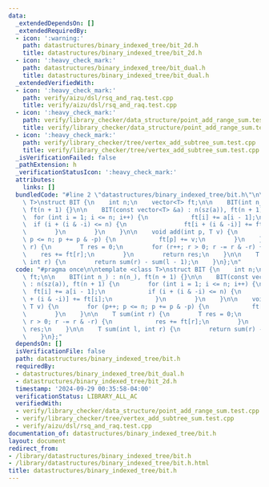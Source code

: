 ```yaml
---
data:
  _extendedDependsOn: []
  _extendedRequiredBy:
  - icon: ':warning:'
    path: datastructures/binary_indexed_tree/bit_2d.h
    title: datastructures/binary_indexed_tree/bit_2d.h
  - icon: ':heavy_check_mark:'
    path: datastructures/binary_indexed_tree/bit_dual.h
    title: datastructures/binary_indexed_tree/bit_dual.h
  _extendedVerifiedWith:
  - icon: ':heavy_check_mark:'
    path: verify/aizu/dsl/rsq_and_raq.test.cpp
    title: verify/aizu/dsl/rsq_and_raq.test.cpp
  - icon: ':heavy_check_mark:'
    path: verify/library_checker/data_structure/point_add_range_sum.test.cpp
    title: verify/library_checker/data_structure/point_add_range_sum.test.cpp
  - icon: ':heavy_check_mark:'
    path: verify/library_checker/tree/vertex_add_subtree_sum.test.cpp
    title: verify/library_checker/tree/vertex_add_subtree_sum.test.cpp
  _isVerificationFailed: false
  _pathExtension: h
  _verificationStatusIcon: ':heavy_check_mark:'
  attributes:
    links: []
  bundledCode: "#line 2 \"datastructures/binary_indexed_tree/bit.h\"\n\ntemplate <class\
    \ T>\nstruct BIT {\n    int n;\n    vector<T> ft;\n\n    BIT(int n_) : n(n_),\
    \ ft(n + 1) {}\n\n    BIT(const vector<T> &a) : n(sz(a)), ft(n + 1) {\n      \
    \  for (int i = 1; i <= n; i++) {\n            ft[i] += a[i - 1];\n          \
    \  if (i + (i & -i) <= n) {\n                ft[i + (i & -i)] += ft[i];\n    \
    \        }\n        }\n    }\n\n    void add(int p, T v) {\n        for (p++;\
    \ p <= n; p += p & -p) {\n            ft[p] += v;\n        }\n    }\n\n    T sum(int\
    \ r) {\n        T res = 0;\n        for (r++; r > 0; r -= r & -r) {\n        \
    \    res += ft[r];\n        }\n        return res;\n    }\n\n    T sum(int l,\
    \ int r) {\n        return sum(r) - sum(l - 1);\n    }\n};\n"
  code: "#pragma once\n\ntemplate <class T>\nstruct BIT {\n    int n;\n    vector<T>\
    \ ft;\n\n    BIT(int n_) : n(n_), ft(n + 1) {}\n\n    BIT(const vector<T> &a)\
    \ : n(sz(a)), ft(n + 1) {\n        for (int i = 1; i <= n; i++) {\n          \
    \  ft[i] += a[i - 1];\n            if (i + (i & -i) <= n) {\n                ft[i\
    \ + (i & -i)] += ft[i];\n            }\n        }\n    }\n\n    void add(int p,\
    \ T v) {\n        for (p++; p <= n; p += p & -p) {\n            ft[p] += v;\n\
    \        }\n    }\n\n    T sum(int r) {\n        T res = 0;\n        for (r++;\
    \ r > 0; r -= r & -r) {\n            res += ft[r];\n        }\n        return\
    \ res;\n    }\n\n    T sum(int l, int r) {\n        return sum(r) - sum(l - 1);\n\
    \    }\n};"
  dependsOn: []
  isVerificationFile: false
  path: datastructures/binary_indexed_tree/bit.h
  requiredBy:
  - datastructures/binary_indexed_tree/bit_dual.h
  - datastructures/binary_indexed_tree/bit_2d.h
  timestamp: '2024-09-29 00:35:58-04:00'
  verificationStatus: LIBRARY_ALL_AC
  verifiedWith:
  - verify/library_checker/data_structure/point_add_range_sum.test.cpp
  - verify/library_checker/tree/vertex_add_subtree_sum.test.cpp
  - verify/aizu/dsl/rsq_and_raq.test.cpp
documentation_of: datastructures/binary_indexed_tree/bit.h
layout: document
redirect_from:
- /library/datastructures/binary_indexed_tree/bit.h
- /library/datastructures/binary_indexed_tree/bit.h.html
title: datastructures/binary_indexed_tree/bit.h
---
```

